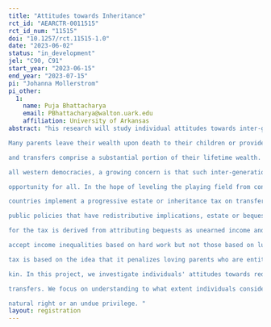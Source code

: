 ```yaml
---
title: "Attitudes towards Inheritance"
rct_id: "AEARCTR-0011515"
rct_id_num: "11515"
doi: "10.1257/rct.11515-1.0"
date: "2023-06-02"
status: "in_development"
jel: "C90, C91"
start_year: "2023-06-15"
end_year: "2023-07-15"
pi: "Johanna Mollerstrom"
pi_other:
  1:
    name: Puja Bhattacharya
    email: PBhattacharya@walton.uark.edu
    affiliation: University of Arkansas
abstract: "his research will study individual attitudes towards inter-generational transfers such as parental gifts and bequests.
Many parents leave their wealth upon death to their children or provide gifts inter vivos. For the rich, such bequests
and transfers comprise a substantial portion of their lifetime wealth. With rising income inequality in almost
all western democracies, a growing concern is that such inter-generational transfer of wealth may hinder equal
opportunity for all. In the hope of leveling the playing field from consequences of such a birth lottery, many
countries implement a progressive estate or inheritance tax on transfers above a threshold. However, like most
public policies that have redistributive implications, estate or bequest taxation is a controversial subject. Support
for the tax is derived from attributing bequests as unearned income and is rooted in meritocratic principles that
accept income inequalities based on hard work but not those based on luck. On the other hand, opposition to the
tax is based on the idea that it penalizes loving parents who are entitled to leave their hard-earned earnings to their
kin. In this project, we investigate individuals' attitudes towards redistribution when considering inter-generational
transfers. We focus on understanding to what extent individuals consider inter-generational transfer of money a
natural right or an undue privilege. "
layout: registration
---
```


